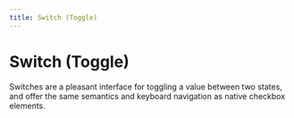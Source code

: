 ```yaml
---
title: Switch (Toggle)
---
```


# Switch (Toggle)

Switches are a pleasant interface for toggling a value between two states, and offer the same semantics and keyboard navigation as native checkbox elements.
